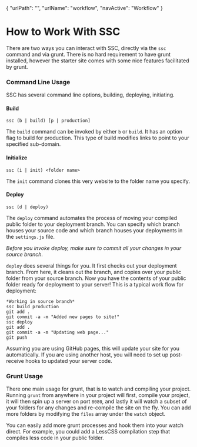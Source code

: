 <data>
{
    "urlPath": "",
    "urlName": "workflow",
    "navActive": "Workflow"
}
</data>

# How to Work With SSC

There are two ways you can interact with SSC, directly via the `ssc` command and via grunt. There is no hard requirement to have grunt installed, however the starter site comes with some nice features facilitated by grunt.

### Command Line Usage

SSC has several command line options, building, deploying, initiating.

#### Build

    ssc (b | build) [p | production]

The `build` command can be invoked by either `b` or `build`. It has an option flag to build for production. This type of build modifies links to point to your specified sub-domain. 

#### Initialize

    ssc (i | init) <folder name>

The `init` command clones this very website to the folder name you specify.

#### Deploy

    ssc (d | deploy)

The `deploy` command automates the process of moving your compiled public folder to your deployment branch. You can specify which branch houses your source code and which branch houses your deployments in the `settings.js` file.

*Before you invoke deploy, make sure to commit all your changes in your source branch.*

`deploy` does several things for you. It first checks out your deployment branch. From here, it cleans out the branch, and copies over your public folder from your source branch. Now you have the contents of your public folder ready for deployment to your server! This is a typical work flow for deployment:

    *Working in source branch*
    ssc build production
    git add .
    git commit -a -m "Added new pages to site!"
    ssc deploy
    git add .
    git commit -a -m "Updating web page..."
    git push
    
Assuming you are using GitHub pages, this will update your site for you automatically. If you are using another host, you will need to set up post-receive hooks to updated your server code.


### Grunt Usage

There one main usage for grunt, that is to watch and compiling your project. Running `grunt` from anywhere in your project will first, compile your project, it will then spin up a server on port `8080`, and lastly it will watch a subset of your folders for any changes and re-compile the site on the fly. You can add more folders by modifying the `files` array under the `watch` object.

You can easily add more grunt processes and hook them into your watch direct. For example, you could add a LessCSS compilation step that compiles less code in your public folder.


